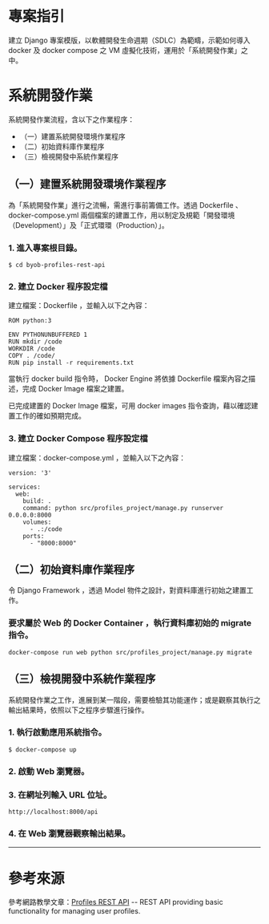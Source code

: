 # 專案指引

建立 Django 專案模版，以軟體開發生命週期（SDLC）為範疇，示範如何導入 docker 及 docker compose 之 VM 虛擬化技術，運用於「系統開發作業」之中。

# 系統開發作業

系統開發作業流程，含以下之作業程序：
 - （一）建置系統開發環境作業程序
 - （二）初始資料庫作業程序
 - （三）檢視開發中系統作業程序

## （一）建置系統開發環境作業程序

為「系統開發作業」進行之流暢，需進行事前籌備工作。透過 Dockerfile 、 docker-compose.yml 兩個檔案的建置工作，用以制定及規範「開發環境（Development）」及「正式環環（Production）」。

### 1. 進入專案根目錄。

```commandline
$ cd byob-profiles-rest-api
```

### 2. 建立 Docker 程序設定檔

建立檔案：Dockerfile ，並輸入以下之內容：
```buildoutcfg
ROM python:3

ENV PYTHONUNBUFFERED 1
RUN mkdir /code
WORKDIR /code
COPY . /code/
RUN pip install -r requirements.txt
```

當執行 docker build 指令時， Docker Engine 將依據 Dockerfile 檔案內容之描述，完成 Docker Image 檔案之建置。

已完成建置的 Docker Image 檔案，可用 docker images 指令查詢，藉以確認建置工作的確如預期完成。

### 3. 建立 Docker Compose 程序設定檔

建立檔案：docker-compose.yml ，並輸入以下之內容：
```buildoutcfg
version: '3'

services:
  web:
    build: .
    command: python src/profiles_project/manage.py runserver 0.0.0.0:8000
    volumes:
      - .:/code
    ports:
      - "8000:8000"
```

## （二）初始資料庫作業程序

令 Django Framework ，透過 Model 物件之設計，對資料庫進行初始之建置工作。

### 要求屬於 Web 的 Docker Container ，執行資料庫初始的 migrate 指令。

```commandline
docker-compose run web python src/profiles_project/manage.py migrate
```

## （三）檢視開發中系統作業程序

系統開發作業之工作，進展到某一階段，需要檢驗其功能運作；或是觀察其執行之輸出結果時，依照以下之程序步驟進行操作。

### 1. 執行啟動應用系統指令。

```commandline
$ docker-compose up
```

### 2. 啟動 Web 瀏覽器。

### 3. 在網址列輸入 URL 位址。

```commandline
http://localhost:8000/api
```

### 4. 在 Web 瀏覽器觀察輸出結果。



---

# 參考來源

參考網路教學文章：[Profiles REST API](https://github.com/LondonAppDeveloper/byob-profiles-rest-api) -- REST API providing basic functionality for managing user profiles.
